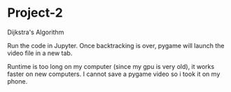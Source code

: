 # Project-2
Dijkstra's Algorithm

Run the code in Jupyter. Once backtracking is over, pygame will launch the video file in a new tab. 

Runtime is too long on my computer (since my gpu is very old), it works faster on new computers.
I cannot save a pygame video so i took it on my phone.
